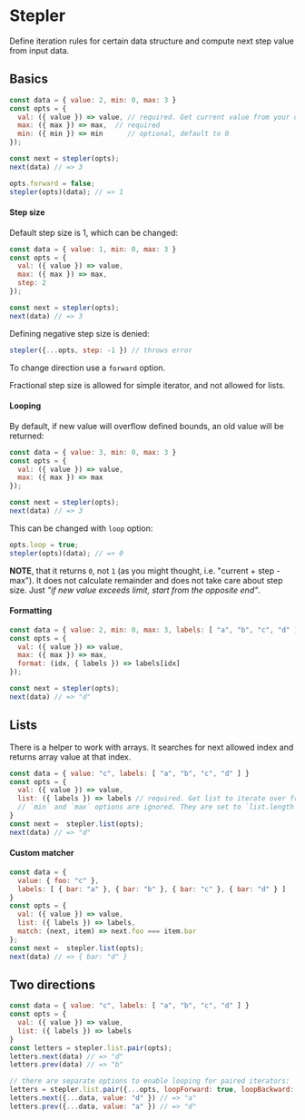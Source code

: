 # Stepler

Define iteration rules for certain data structure and compute next step value from input data.

## Basics

```js
const data = { value: 2, min: 0, max: 3 }
const opts = {
  val: ({ value }) => value, // required. Get current value from your data structure.
  max: ({ max }) => max,  // required
  min: ({ min }) => min      // optional, default to 0
});

const next = stepler(opts);
next(data) // => 3

opts.forward = false;
stepler(opts)(data); // => 1
```

#### Step size
Default step size is 1, which can be changed:
```js
const data = { value: 1, min: 0, max: 3 }
const opts = {
  val: ({ value }) => value,
  max: ({ max }) => max,
  step: 2
});

const next = stepler(opts);
next(data) // => 3
```

Defining negative step size is denied:
```js
stepler({...opts, step: -1 }) // throws error
```
To change direction use a `forward` option.

Fractional step size is allowed for simple iterator, and not allowed for lists.

#### Looping
By default, if new value will overflow defined bounds, an old value will be returned:
```js
const data = { value: 3, min: 0, max: 3 }
const opts = {
  val: ({ value }) => value,
  max: ({ max }) => max
});

const next = stepler(opts);
next(data) // => 3
```

This can be changed with `loop` option:
```js
opts.loop = true;
stepler(opts)(data); // => 0
```

**NOTE**, that it returns `0`, not `1` (as you might thought, i.e. "current + step - max"). 
It does not calculate remainder and does not take care about step size.
Just *"if new value exceeds limit, start from the opposite end"*.

#### Formatting

```js
const data = { value: 2, min: 0, max: 3, labels: [ "a", "b", "c", "d" ] }
const opts = {
  val: ({ value }) => value,
  max: ({ max }) => max,
  format: (idx, { labels }) => labels[idx] 
});

const next = stepler(opts);
next(data) // => "d"
```

## Lists

There is a helper to work with arrays. 
It searches for next allowed index and returns array value at that index.

```js
const data = { value: "c", labels: [ "a", "b", "c", "d" ] }
const opts = {
  val: ({ value }) => value,
  list: ({ labels }) => labels // required. Get list to iterate over from your data structure
  // `min` and `max` options are ignored. They are set to `list.length - 1` and `0` respectively
}
const next =  stepler.list(opts);
next(data) // => "d"
```

#### Custom matcher
```js
const data = { 
  value: { foo: "c" }, 
  labels: [ { bar: "a" }, { bar: "b" }, { bar: "c" }, { bar: "d" } ] 
}
const opts = {
  val: ({ value }) => value,
  list: ({ labels }) => labels,
  match: (next, item) => next.foo === item.bar
};
const next =  stepler.list(opts);
next(data) // => { bar: "d" }
```

## Two directions

```js
const data = { value: "c", labels: [ "a", "b", "c", "d" ] }
const opts = {
  val: ({ value }) => value,
  list: ({ labels }) => labels
}
const letters = stepler.list.pair(opts);
letters.next(data) // => "d"
letters.prev(data) // => "b"

// there are separate options to enable looping for paired iterators:
letters = stepler.list.pair({...opts, loopForward: true, loopBackward: true });
letters.next({...data, value: "d" }) // => "a"
letters.prev({...data, value: "a" }) // => "d"
```
